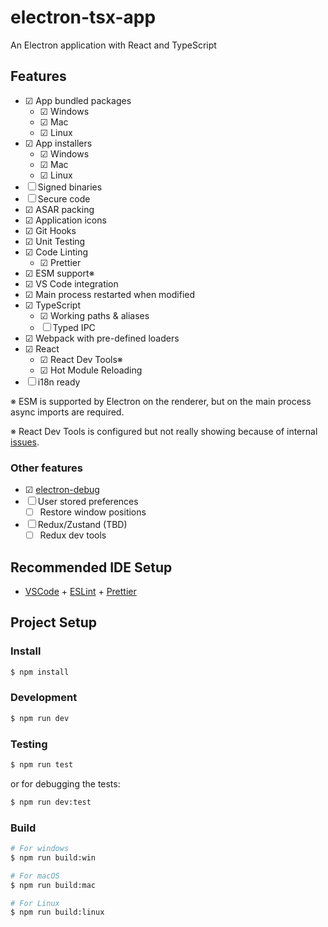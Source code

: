 # electron-tsx-app

An Electron application with React and TypeScript

## Features

- ☑ App bundled packages
  - ☑ Windows
  - ☑ Mac
  - ☑ Linux
- ☑ App installers
  - ☑ Windows
  - ☑ Mac
  - ☑ Linux
- ☐ Signed binaries
- ☐ Secure code
- ☑ ASAR packing
- ☑ Application icons
- ☑ Git Hooks
- ☑ Unit Testing
- ☑ Code Linting
  - ☑ Prettier
- ☑ ESM support※
- ☑ VS Code integration
- ☑ Main process restarted when modified
- ☑ TypeScript
  - ☑ Working paths & aliases
  - ☐ Typed IPC
- ☑ Webpack with pre-defined loaders
- ☑ React
  - ☑ React Dev Tools※
  - ☑ Hot Module Reloading
- ☐ i18n ready

※ ESM is supported by Electron on the renderer, but on the main process async imports are required.

※ React Dev Tools is configured but not really showing because of internal [issues](https://github.com/MarshallOfSound/electron-devtools-installer/issues/195).

### Other features

- ☑ [electron-debug](https://github.com/sindresorhus/electron-debug)
- ☐ User stored preferences
  - ☐ Restore window positions
- ☐ Redux/Zustand (TBD)
  - ☐ Redux dev tools

## Recommended IDE Setup

- [VSCode](https://code.visualstudio.com/) + [ESLint](https://marketplace.visualstudio.com/items?itemName=dbaeumer.vscode-eslint) + [Prettier](https://marketplace.visualstudio.com/items?itemName=esbenp.prettier-vscode)

## Project Setup

### Install

```bash
$ npm install
```

### Development

```bash
$ npm run dev
```

### Testing

```bash
$ npm run test
```

or for debugging the tests:

```bash
$ npm run dev:test
```

### Build

```bash
# For windows
$ npm run build:win

# For macOS
$ npm run build:mac

# For Linux
$ npm run build:linux
```
